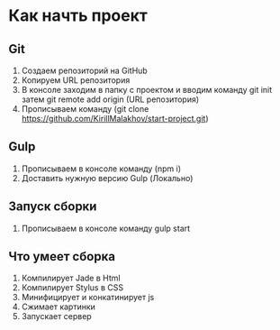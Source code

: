 # Как начть проект
## Git
1. Создаем репозиторий на GitHub
2. Копируем URL репозитория
3. В консоле заходим в папку с проектом и вводим команду git init затем git remote add origin (URL репозитория)
4. Прописываем команду (git clone https://github.com/KirillMalakhov/start-project.git)

## Gulp
1. Прописываем в консоле команду (npm i)
2. Доставить нужную версию Gulp (Локально) 

## Запуск сборки
1. Прописываем в консоле команду gulp start

## Что умеет сборка
1. Компилирует Jade в Html
2. Компилирует Stylus в CSS
3. Минифицирует и конкатинирует js 
4. Сжимает картинки 
5. Запускает сервер

